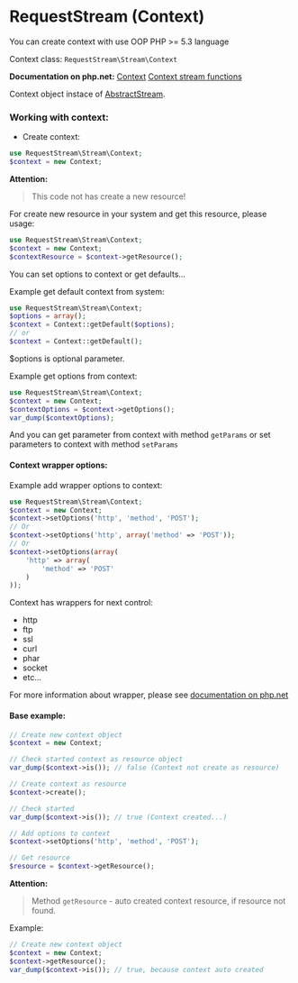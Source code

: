 RequestStream (Context)
=======================

You can create context with use OOP PHP >= 5.3 language

Context class: `RequestStream\Stream\Context`

**Documentation on php.net:**
[Context](http://php.net/manual/en/context.php)
[Context stream functions](http://www.php.net/manual/en/ref.stream.php)

Context object instace of [AbstractStream](stream.md).

### Working with context:

* Create context:

```php
use RequestStream\Stream\Context;
$context = new Context;
```

**Attention:**
> This code not has create a new resource!

For create new resource in your system and get this resource, please usage:

```php
use RequestStream\Stream\Context;
$context = new Context;
$contextResource = $context->getResource();
```

You can set options to context or get defaults...

Example get default context from system:

```php
use RequestStream\Stream\Context;
$options = array();
$context = Context::getDefault($options);
// or
$context = Context::getDefault();
```

$options is optional parameter.

Example get options from context:

```php
use RequestStream\Stream\Context;
$context = new Context;
$contextOptions = $context->getOptions();
var_dump($contextOptions);
```

And you can get parameter from context with method `getParams` or set parameters to context with method `setParams`

#### Context wrapper options:

Example add wrapper options to context:

```php
use RequestStream\Stream\Context;
$context = new Context;
$context->setOptions('http', 'method', 'POST');
// Or
$context->setOptions('http', array('method' => 'POST'));
// Or
$context->setOptions(array(
    'http' => array(
        'method' => 'POST'
    )
));
```

Context has wrappers for next control:

* http
* ftp
* ssl
* curl
* phar
* socket
* etc...

For more information about wrapper, please see [documentation on php.net](http://php.net/manual/en/wrappers.php)

#### Base example:

```php
// Create new context object
$context = new Context;

// Check started context as resource object
var_dump($context->is()); // false (Context not create as resource)

// Create context as resource
$context->create();

// Check started
var_dump($context->is()); // true (Context created...)

// Add options to context
$context->setOptions('http', 'method', 'POST');

// Get resource
$resource = $context->getResource();
```

**Attention:**

> Method `getResource` - auto created context resource, if resource not found.

Example:

```php
// Create new context object
$context = new Context;
$context->getResource();
var_dump($context->is()); // true, because context auto created
```
